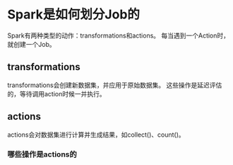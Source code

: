 # Spark是如何划分Job的
Spark有两种类型的动作：transformations和actions。
每当遇到一个Action时，就创建一个Job。

## transformations
transformations会创建新数据集，并应用于原始数据集。
这些操作是延迟评估的，等待调用action时候一并执行。

## actions
actions会对数据集进行计算并生成结果，如collect()、count()。
### 哪些操作是actions的
